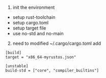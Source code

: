 1. init the environment
 - setup rust-toolchain
 - setup cargo.toml
 - setup target file
 - use no-std and no-main

2. need to modified ~/.cargo/cargo.toml
add
```
[build]
target = "x86_64-myrustos.json"

[unstable]
build-std = ["core", "compiler_builtins"]
```
